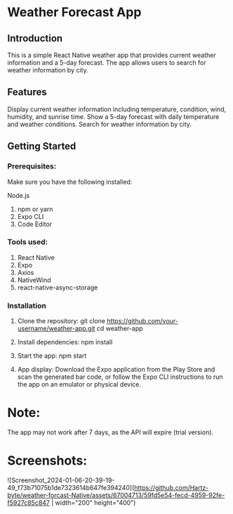 # Weather Forecast App
## Introduction
This is a simple React Native weather app that provides current weather information and a 5-day forecast. The app allows users to search for weather information by city.

## Features
Display current weather information including temperature, condition, wind, humidity, and sunrise time.
Show a 5-day forecast with daily temperature and weather conditions.
Search for weather information by city.


## Getting Started

### Prerequisites:
Make sure you have the following installed:

Node.js
1. npm or yarn
2. Expo CLI
3. Code Editor

### Tools used:
1. React Native
2. Expo
3. Axios
4. NativeWind
5. react-native-async-storage

### Installation
1. Clone the repository:
   git clone https://github.com/your-username/weather-app.git
   cd weather-app

2. Install dependencies:
   npm install

3. Start the app:
   npm start

4. App display:
   Download the Expo application from the Play Store and scan the generated bar code, or follow the Expo CLI instructions to run the app on an emulator or physical device.

# Note:
   The app may not work after 7 days, as the API will expire (trial version).

# Screenshots:
![Screenshot_2024-01-06-20-39-19-49_f73b71075b1de7323614b647fe394240](https://github.com/Hartz-byte/weather-forcast-Native/assets/67004713/59fd5e54-fecd-4959-92fe-f5927c85c847 | width="200" height="400")

